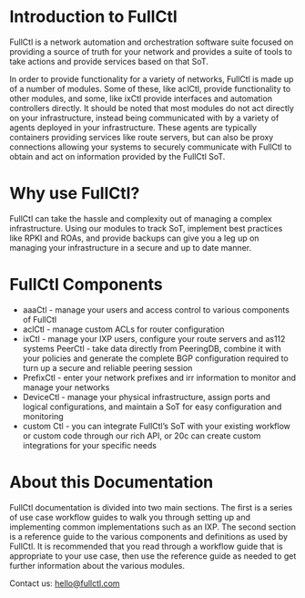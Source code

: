 # Introduction to FullCtl

FullCtl is a network automation and orchestration software suite focused on providing a source of truth for your network and provides a suite of tools to take actions and provide services based on that SoT.

In order to provide functionality for a variety of networks, FullCtl is made up of a number of modules. Some of these, like aclCtl, provide functionality to other modules, and some, like ixCtl provide interfaces and automation controllers directly. It should be noted that most modules do not act directly on your infrastructure, instead being communicated with by a variety of agents deployed in your infrastructure. These agents are typically containers providing services like route servers, but can also be proxy connections allowing your systems to securely communicate with FullCtl to obtain and act on information provided by the FullCtl SoT.

# Why use FullCtl?

FullCtl can take the hassle and complexity out of managing a complex infrastructure. Using our modules to track SoT, implement best practices like RPKI and ROAs, and provide backups can give you a leg up on managing your infrastructure in a secure and up to date manner.

# FullCtl Components

- aaaCtl - manage your users and access control to various components of FullCtl
- aclCtl - manage custom ACLs for router configuration
- ixCtl - manage your IXP users, configure your route servers and as112 systems
PeerCtl - take data directly from PeeringDB, combine it with your policies and generate the complete BGP configuration required to turn up a secure and reliable peering session
- PrefixCtl - enter your network prefixes and irr information to monitor and manage your networks
- DeviceCtl - manage your physical infrastructure, assign ports and logical configurations, and maintain a SoT for easy configuration and monitoring
- custom Ctl - you can integrate FullCtl’s SoT with your existing workflow or custom code through our rich API, or 20c can create custom integrations for your specific needs

# About this Documentation

FullCtl documentation is divided into two main sections. The first is a series of use case workflow guides to walk you through setting up and implementing common implementations such as an IXP. The second section is a reference guide to the various components and definitions as used by FullCtl. It is recommended that you read through a workflow guide that is appropriate to your use case, then use the reference guide as needed to get further information about the various modules.

Contact us: <a href="mailto: hello@fullctl.com" target="_blank">hello@fullctl.com</a>

